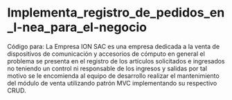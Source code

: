# Implementa_registro_de_pedidos_en_l-nea_para_el-negocio
Código para: La Empresa ION SAC es una empresa dedicada a la venta de dispositivos de comunicación y accesorios de cómputo en general el problema se presenta en el registro de los artículos solicitados e ingresados no teniendo un control ni responsable de los ingresos y salidas por tal motivo se le encomienda al equipo de desarrollo realizar el mantenimiento del módulo de venta utilizando patrón MVC implementando su respectivo CRUD. 
